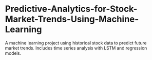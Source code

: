# Predictive-Analytics-for-Stock-Market-Trends-Using-Machine-Learning
A machine learning project using historical stock data to predict future market trends. Includes time series analysis with LSTM and regression models.
